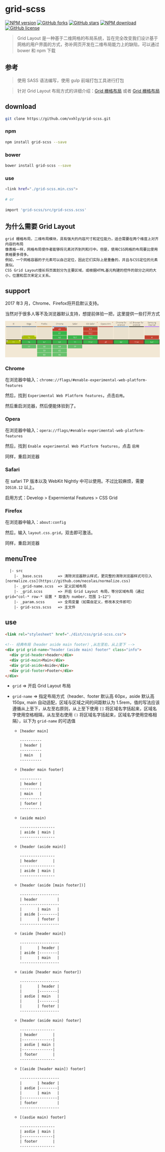 # grid-scss

[![NPM version](https://img.shields.io/npm/v/grid-scss.svg?style=flat-square)](https://vxhly.github.io/2016/08/flexbox-layout/) [![GitHub forks](https://img.shields.io/github/forks/vxhly/grid-scss.svg)](https://github.com/vxhly/grid-scss/network) [![GitHub stars](https://img.shields.io/github/stars/vxhly/grid-scss.svg)](https://github.com/vxhly/grid-scss/stargazers) [![NPM download](https://img.shields.io/npm/dm/grid-scss.svg?style=flat-square)](https://npmjs.org/package/grid-scss) [![GitHub license](https://img.shields.io/github/license/vxhly/grid-scss.svg)](https://github.com/vxhly/grid-scss/blob/master/LICENSE)

> Grid Layout 是一种基于二维网格的布局系统，旨在完全改变我们设计基于网格的用户界面的方式，弥补网页开发在二维布局能力上的缺陷，可以通过 bower 和 npm 下载

## 参考

> 使用 SASS 语法编写，使用 gulp 前端打包工具进行打包

> 针对 Grid Layout 布局方式的详细介绍：[Grid 栅格布局](https://www.cnblogs.com/xiaohuochai/p/7083153.html#anchor1) 或者 [Grid 栅格布局](https://developer.mozilla.org/en-US/docs/Web/CSS/CSS_Grid_Layout)

## download

```bash
git clone https://github.com/vxhly/grid-scss.git
```

### npm

```bash
npm install grid-scss --save
```

### bower

```bash
bower install grid-scss --save
```

### use

```bash
<link href="./grid-scss.min.css">

# or

import 'grid-scss/src/grid-scss.scss'
```

## 为什么需要 Grid Layout

```
grid 栅格布局，二维布局模块，具有强大的内容尺寸和定位能力，适合需要在两个维度上对齐内容的布局
像表格一样，网格布局使作者能够将元素对齐到列和行中。但是，使用CSS网格的布局要比使用表格要多得多。
例如，一个网格容器的子元素可以自己定位，因此它们实际上是重叠的，并且与CSS定位的元素类似。
CSS Grid Layout擅长将页面划分为主要区域，或根据HTML基元构建的控件的部分之间的大小，位置和层次来定义关系。
```

## support

2017 年3 月，Chrome、Firefox将开启默认支持。

当然对于很多人等不及浏览器默认支持，想提前体验一把，这里提供一些打开方式

![support](https://github.com/vxhly/grid-scss/blob/master/img/caniuse.png)

### Chrome

在浏览器中输入：`chrome://flags/#enable-experimental-web-platform-features`

然后，找到 `Experimental Web Platform features`，点击`启用`。

然后重启浏览器，然后便能体验到了。

### Opera

在浏览器中输入：`opera://flags/#enable-experimental-web-platform-features`

然后，找到 `Enable experimental Web Platform features`，点击 `启用`

同样，重启浏览器

### Safari

在 safari TP 版本以及 WebKit Nightly 中可以使用。不过比较麻烦，需要 `IOS10.12` 以上。

启用方式：Develop > Expermiental Features > CSS Grid

### Firefox

在浏览器中输入：`about:config`

然后，输入 `layout.css.grid`，双击即可激活。

同样，重启浏览器

## menuTree

```
  |- src
    |- _base.scss       => 清除浏览器默认样式，更完整的清除浏览器样式可引入  [normalize.css](https://github.com/necolas/normalize.css)
    |- _grid-name.scss  => 定义区域布局
    |- _grid.scss       => 开启 Grid Layout 布局，等分区域布局（通过 grid="col-* row-* 设置 * 取值为 number，范围 1~12"）
    |- _param.scss      => 全局变量（如需自定义，修改本文件即可）
    |- grid-scss.scss   => 主文件
```

## use

```html
<link rel="stylesheet" href="./dist/css/grid-scss.css">

<!-- 经典布局（header aside main footer）,从左至右，从上至下 -->
<div grid grid-name="header (aside main) footer" class="info">
  <div grid-header>header</div>
  <div grid-main>Main</div>
  <div grid-aside>Aside</div>
  <div grid-footer>Footer</div>
</div>
```

- `grid` => 开启 Grid Layout 布局
- `grid-name` => 指定布局方式（header、footer 默认高 60px，aside 默认高 150px, main 自动适配，区域与区域之间的间距默认为 1.5rem，值的写法应该遵循从上至下，从左至右原则，从上至下使用 `[]` 将区域名字括起来，区域名字使用空格相隔，从左至右使用 `()` 将区域名字括起来，区域名字使用空格相隔），以下为 `grid-name` 的可选值

  - `[header main]`

    ```
    ----------
    | header |
    ----------
    | main   |
    ----------
    ```

  - `[header main footer]`

    ```
    ----------
    | header |
    ----------
    | main   |
    ----------
    | footer |
    ----------
    ```

  - `(aside main)`

    ```
    ----------------
    | aside | main |
    ----------------
    ```

  - `[header (aside main)]`

    ```
    ----------------
    | header       |
    ----------------
    | aside | main |
    ----------------
    ```

  - `[header (aside [main footer])]`

    ```
    ------------------
    | header         |
    ------------------
    |       | main   |
    | aside |--------|
    |       | footer |
    ------------------
    ```

  - `(aside [header main])`

    ```
    ------------------
    |       | header |
    | aside |--------|
    |       | main   |
    ------------------
    ```

  - `(aside [header main footer])`

    ```
    ------------------
    |       | header |
    |       |--------|
    | asdie | main   |
    |       |--------|
    |       | footer |
    ------------------
    ```

  - `[header (aside main) footer]`

    ```
    ----------------
    | header       |
    |--------------|
    | asdie | main |
    |--------------|
    | footer       |
    ----------------
    ```

  - `[(aside [header main]) footer]`

    ```
    ------------------
    |       | header |
    | asdie |--------|
    |       | main   |
    |----------------|
    | footer         |
    ------------------
    ```

  - `[(asdie main) footer]`

    ```
    ----------------
    | asdie | main |
    |--------------|
    | footer       |
    ----------------
    ```
